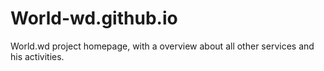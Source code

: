 # World-wd.github.io
World.wd project homepage, with a overview about all other services and his activities.
